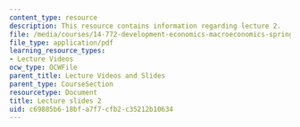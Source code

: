 ```yaml
---
content_type: resource
description: This resource contains information regarding lecture 2.
file: /media/courses/14-772-development-economics-macroeconomics-spring-2013/c69885b618bfa7f7cfb2c35212b10634_MIT14_722S13_lecture2.pdf
file_type: application/pdf
learning_resource_types:
- Lecture Videos
ocw_type: OCWFile
parent_title: Lecture Videos and Slides
parent_type: CourseSection
resourcetype: Document
title: Lecture slides 2
uid: c69885b6-18bf-a7f7-cfb2-c35212b10634
---
```

